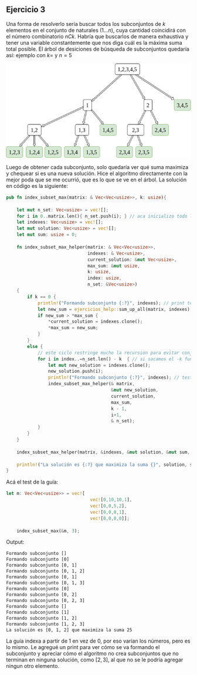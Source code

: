 ## Ejercicio 3


Una forma de resolverlo sería buscar todos los subconjuntos de $k$ elementos en el conjunto de naturales $(1...n)$, cuya cantidad coincidirá con el número combinatorio $nCk$. Habría que buscarlos de manera exhaustiva y tener una variable constantemente que nos diga cuál es la máxima suma total posible. El árbol de desiciones de búsqueda de subconjuntos quedaría así: ejemplo con $k=$ y $n=5$  

![a3](/Practicas/Guia1/arboles/ej3.png)

Luego de obtener cada subconjunto, solo quedaría ver qué suma maximiza y chequear si es una nueva solución. Hice el algoritmo directamente con la mejor poda que se me ocurrió, que es lo que se ve en el árbol. La solución en código es la siguiente:

```rust
pub fn index_subset_max(matrix: & Vec<Vec<usize>>, k: usize){

    let mut n_set: Vec<usize> = vec![];
    for i in 0..matrix.len(){ n_set.push(i); } // aca inicializo todo lo necesario para la recursión
    let indexes: Vec<usize> = vec![];
    let mut solution: Vec<usize> = vec![];
    let mut sum: usize = 0;

    fn index_subset_max_helper(matrix: & Vec<Vec<usize>>,
                               indexes: & Vec<usize>,
                               current_solution: &mut Vec<usize>,
                               max_sum: &mut usize,
                               k: usize,
                               index: usize,
                               n_set: &Vec<usize>)
    {
        if k == 0 {
            println!("Formando subconjunto {:?}", indexes); // print test subset
            let new_sum = ejercicios_help::sum_up_all(matrix, indexes);
            if new_sum > *max_sum {
                *current_solution = indexes.clone();
                *max_sum = new_sum;
            }
        }
        else {
            // este ciclo restringe mucho la recursion para evitar conjuntos que no llevan a nada gracias al 1...(n - k)
            for i in index..=n_set.len() - k  { // si sacamos el -k funcionará igual, pero se harán más operaciones
                let mut new_solution = indexes.clone();
                new_solution.push(i);
                println!("Formando subconjunto {:?}", indexes); // test
                index_subset_max_helper(& matrix,
                                        &mut new_solution,
                                        current_solution,
                                        max_sum,
                                        k - 1,
                                        i+1,
                                        & n_set);
            }
        }
    }

    index_subset_max_helper(matrix, &indexes, &mut solution, &mut sum, k, 0, & n_set);

    println!("La solución es {:?} que maximiza la suma {}", solution, sum)
}
```

Acá el test de la guía:

```rust
let m: Vec<Vec<usize>> = vec![
                                vec![0,10,10,1],
                                vec![0,0,5,2],
                                vec![0,0,0,1],
                                vec![0,0,0,0]];

    index_subset_max(&m, 3);
```

Output:
```
Formando subconjunto []
Formando subconjunto [0]
Formando subconjunto [0, 1]
Formando subconjunto [0, 1, 2]
Formando subconjunto [0, 1]
Formando subconjunto [0, 1, 3]
Formando subconjunto [0]
Formando subconjunto [0, 2]
Formando subconjunto [0, 2, 3]
Formando subconjunto []
Formando subconjunto [1]
Formando subconjunto [1, 2]
Formando subconjunto [1, 2, 3]
La solución es [0, 1, 2] que maximiza la suma 25
```

La guía indexa a partir de 1 en vez de 0, por eso varían los números, pero es lo mismo. Le agregué un print para ver cómo se va formando el subconjunto y apreciar cómo el algoritmo no crea subconjuntos que no terminan en ninguna solución, como $[2,3]$, al que no se le podría agregar ningun otro elemento.  